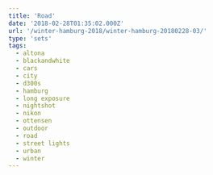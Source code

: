 ```yaml
---
title: 'Road'
date: '2018-02-28T01:35:02.000Z'
url: '/winter-hamburg-2018/winter-hamburg-20180228-03/'
type: 'sets'
tags:
  - altona
  - blackandwhite
  - cars
  - city
  - d300s
  - hamburg
  - long exposure
  - nightshot
  - nikon
  - ottensen
  - outdoor
  - road
  - street lights
  - urban
  - winter
---
```


